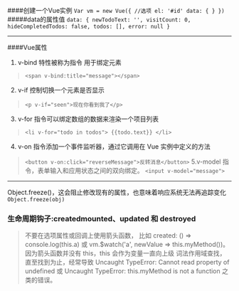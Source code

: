 ####创建一个Vue实例
`Var vm = new Vue({
    //选项
    el: '#id'
    data: { }
})`
#####data的属性值
 `data: {
  newTodoText: '',
  visitCount: 0,
  hideCompletedTodos: false,
  todos: [],
  error: null
}`

------
####Vue属性
1. v-bind 特性被称为指令 用于绑定元素
> `<span v-bind:title="message"></span>`
2. v-if 控制切换一个元素是否显示
> `<p v-if="seen">现在你看到我了</p>`
3. v-for 指令可以绑定数组的数据来渲染一个项目列表
> `<li v-for="todo in todos">
            {{todo.text}}
        </li>`
4. v-on 指令添加一个事件监听器，通过它调用在 Vue 实例中定义的方法
> `<button v-on:click="reverseMessage">反转消息</button>`
5.v-model 指令，表单输入和应用状态之间的双向绑定。
> `<input v-model="message">`

------

 Object.freeze()，这会阻止修改现有的属性，也意味着响应系统无法再追踪变化
`Object.freeze(obj)`

### 生命周期钩子:createdmounted、updated 和 destroyed
>不要在选项属性或回调上使用箭头函数，
比如 created: () => console.log(this.a) 
或 vm.$watch('a', newValue => this.myMethod())。
因为箭头函数并没有 this，this 会作为变量一直向上级
词法作用域查找，直至找到为止，经常导致 
Uncaught TypeError: Cannot read property of undefined 
或 Uncaught TypeError: this.myMethod is not a function 之类的错误。

